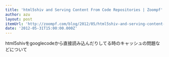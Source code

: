 ```yaml
---
title: 'html5shiv and Serving Content From Code Repositories | Zoompf'
author: azu
layout: post
itemUrl: 'http://zoompf.com/blog/2012/05/html5shiv-and-serving-content-from-code-repositories'
date: '2012-05-31T15:00:00.000Z'
---
```

html5shivをgooglecodeから直接読み込んだりしてる時のキャッシュの問題などについて
